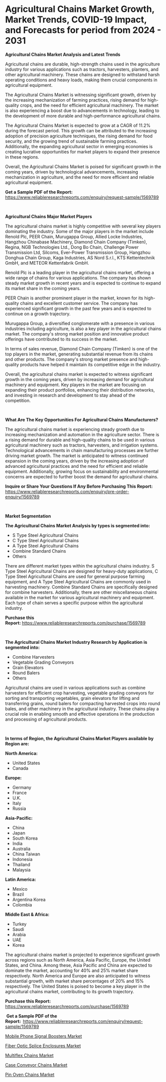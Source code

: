 <p><h1>Agricultural Chains Market Growth, Market Trends, COVID-19 Impact, and Forecasts for period from 2024 - 2031</h1></p><p><strong>Agricultural Chains Market Analysis and Latest Trends</strong></p>
<p><p>Agricultural chains are durable, high-strength chains used in the agriculture industry for various applications such as tractors, harvesters, planters, and other agricultural machinery. These chains are designed to withstand harsh operating conditions and heavy loads, making them crucial components in agricultural equipment.</p><p>The Agricultural Chains Market is witnessing significant growth, driven by the increasing mechanization of farming practices, rising demand for high-quality crops, and the need for efficient agricultural machinery. The market is also experiencing a boost due to advancements in technology, leading to the development of more durable and high-performance agricultural chains.</p><p>The Agricultural Chains Market is expected to grow at a CAGR of 11.2% during the forecast period. This growth can be attributed to the increasing adoption of precision agriculture techniques, the rising demand for food security, and the growing trend of sustainable farming practices. Additionally, the expanding agricultural sector in emerging economies is creating lucrative opportunities for market players to expand their presence in these regions.</p><p>Overall, the Agricultural Chains Market is poised for significant growth in the coming years, driven by technological advancements, increasing mechanization in agriculture, and the need for more efficient and reliable agricultural equipment.</p></p>
<p><strong>Get a Sample PDF of the Report:&nbsp;</strong> <a href="https://www.reliableresearchreports.com/enquiry/request-sample/1569789">https://www.reliableresearchreports.com/enquiry/request-sample/1569789</a></p>
<p>&nbsp;</p>
<p><strong>Agricultural Chains Major Market Players</strong></p>
<p><p>The agricultural chains market is highly competitive with several key players dominating the industry. Some of the major players in the market include Renold Plc, PEER Chain, Murugappa Group, Allied Locke Industries, Hangzhou Chinabase Machinery, Diamond Chain Company (Timken), Regina, NGB Technologies Ltd., Dong Bo Chain, Challenge Power Transmission Ltd, Silcoms, Ever-Power Transmission Group, Hangzhou Donghua Chain Group, Kaga Industries, AS Nord S.r.l., KTS Kettentechnik GmbH, and METEOR Kettenfabrik GmbH.</p><p>Renold Plc is a leading player in the agricultural chains market, offering a wide range of chains for various applications. The company has shown steady market growth in recent years and is expected to continue to expand its market share in the coming years.</p><p>PEER Chain is another prominent player in the market, known for its high-quality chains and excellent customer service. The company has experienced significant growth in the past few years and is expected to continue on a growth trajectory.</p><p>Murugappa Group, a diversified conglomerate with a presence in various industries including agriculture, is also a key player in the agricultural chains market. The company's strong market position and innovative product offerings have contributed to its success in the market.</p><p>In terms of sales revenue, Diamond Chain Company (Timken) is one of the top players in the market, generating substantial revenue from its chains and other products. The company's strong market presence and high-quality products have helped it maintain its competitive edge in the industry.</p><p>Overall, the agricultural chains market is expected to witness significant growth in the coming years, driven by increasing demand for agricultural machinery and equipment. Key players in the market are focusing on expanding their product portfolios, enhancing their distribution networks, and investing in research and development to stay ahead of the competition.</p></p>
<p>&nbsp;</p>
<p><strong>What Are The Key Opportunities For Agricultural Chains Manufacturers?</strong></p>
<p><p>The agricultural chains market is experiencing steady growth due to increasing mechanization and automation in the agriculture sector. There is a rising demand for durable and high-quality chains to be used in various agricultural machinery such as tractors, harvesters, and irrigation systems. Technological advancements in chain manufacturing processes are further driving market growth. The market is anticipated to witness continued expansion in the coming years, driven by the increasing adoption of advanced agricultural practices and the need for efficient and reliable equipment. Additionally, growing focus on sustainability and environmental concerns are expected to further boost the demand for agricultural chains.</p></p>
<p><strong>Inquire or Share Your Questions If Any Before Purchasing This Report:</strong> <a href="https://www.reliableresearchreports.com/enquiry/pre-order-enquiry/1569789">https://www.reliableresearchreports.com/enquiry/pre-order-enquiry/1569789</a></p>
<p>&nbsp;</p>
<p><strong>Market Segmentation</strong></p>
<p><strong>The Agricultural Chains Market Analysis by types is segmented into:</strong></p>
<p><ul><li>S Type Steel Agricultural Chains</li><li>C Type Steel Agricultural Chains</li><li>A Type Steel Agricultural Chains</li><li>Combine Standard Chains</li><li>Others</li></ul></p>
<p><p>There are different market types within the agricultural chains industry. S Type Steel Agricultural Chains are designed for heavy-duty applications, C Type Steel Agricultural Chains are used for general purpose farming equipment, and A Type Steel Agricultural Chains are commonly used in harvesting machinery. Combine Standard Chains are specifically designed for combine harvesters. Additionally, there are other miscellaneous chains available in the market for various agricultural machinery and equipment. Each type of chain serves a specific purpose within the agricultural industry.</p></p>
<p><strong>Purchase this Report:&nbsp;</strong><a href="https://www.reliableresearchreports.com/purchase/1569789">https://www.reliableresearchreports.com/purchase/1569789</a></p>
<p>&nbsp;</p>
<p><strong>The Agricultural Chains Market Industry Research by Application is segmented into:</strong></p>
<p><ul><li>Combine Harvesters</li><li>Vegetable Grading Conveyors</li><li>Grain Elevators</li><li>Round Balers</li><li>Others</li></ul></p>
<p><p>Agricultural chains are used in various applications such as combine harvesters for efficient crop harvesting, vegetable grading conveyors for sorting and transporting vegetables, grain elevators for lifting and transferring grains, round balers for compacting harvested crops into round bales, and other machinery in the agricultural industry. These chains play a crucial role in enabling smooth and effective operations in the production and processing of agricultural products.</p></p>
<p>&nbsp;</p>
<p><strong>In terms of Region, the Agricultural Chains Market Players available by Region are:</strong></p>
<p>
    <p> <strong> North America: </strong>
        <ul>
            <li>United States</li>
            <li>Canada</li>
        </ul>
        </p> 
    <p> <strong> Europe: </strong>
        <ul>
            <li>Germany</li>
            <li>France</li>
            <li>U.K.</li>
            <li>Italy</li>
            <li>Russia</li>
        </ul>
        </p> 
    <p> <strong> Asia-Pacific: </strong>
        <ul>
            <li>China</li>
            <li>Japan</li>
            <li>South Korea</li>
            <li>India</li>
            <li>Australia</li>
            <li>China Taiwan</li>
            <li>Indonesia</li>
            <li>Thailand</li>
            <li>Malaysia</li>
        </ul>
        </p> 
    <p> <strong> Latin America: </strong>
        <ul>
            <li>Mexico</li>
            <li>Brazil</li>
            <li>Argentina Korea</li>
            <li>Colombia</li>
        </ul>
        </p> 
    <p> <strong> Middle East & Africa: </strong>
        <ul>
            <li>Turkey</li>
            <li>Saudi</li>
            <li>Arabia</li>
            <li>UAE</li>
            <li>Korea</li>
        </ul>
    </p>
    </p>
<p><p>The agricultural chains market is projected to experience significant growth across regions such as North America, Asia Pacific, Europe, the United States, and China. Among these, Asia Pacific and China are expected to dominate the market, accounting for 40% and 25% market share respectively. North America and Europe are also anticipated to witness substantial growth, with market share percentages of 20% and 15% respectively. The United States is poised to become a key player in the agricultural chains market, contributing to its growth trajectory.</p></p>
<p><strong>Purchase this Report: </strong><a href="https://www.reliableresearchreports.com/purchase/1569789">https://www.reliableresearchreports.com/purchase/1569789</a></p>
<p>&nbsp;<strong>Get a Sample PDF of the Report:&nbsp;&nbsp;</strong><a href="https://www.reliableresearchreports.com/enquiry/request-sample/1569789">https://www.reliableresearchreports.com/enquiry/request-sample/1569789</a></p>
<p><strong></strong></p>
<p><p><a href="https://issuu.com/reportprime-2/docs/mobile-phone-signal-boosters-market-size-2030.pptx">Mobile Phone Signal Boosters Market</a></p><p><a href="https://issuu.com/reportprime-2/docs/fiber-optic-splice-enclosures-market-size-2030.ppt">Fiber Optic Splice Enclosures Market</a></p><p><a href="https://github.com/yoshih12/Market-Research-Report-List-2/blob/main/multiflex-chains-market.md">Multiflex Chains Market</a></p><p><a href="https://github.com/jerrycopelandthomaswsqd8q/Market-Research-Report-List-1/blob/main/case-conveyor-chains-market.md">Case Conveyor Chains Market</a></p><p><a href="https://github.com/castoriffic/Market-Research-Report-List-3/blob/main/pin-oven-chains-market.md">Pin Oven Chains Market</a></p></p>